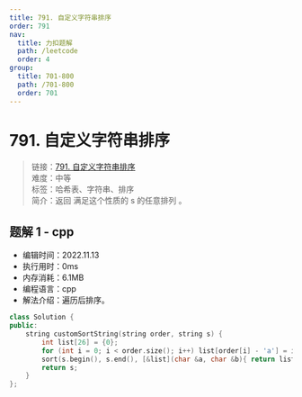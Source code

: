 ```yaml
---
title: 791. 自定义字符串排序
order: 791
nav:
  title: 力扣题解
  path: /leetcode
  order: 4
group:
  title: 701-800
  path: /701-800
  order: 701
---
```


# 791. 自定义字符串排序

> 链接：[791. 自定义字符串排序](https://leetcode.cn/problems/custom-sort-string/)  
> 难度：中等  
> 标签：哈希表、字符串、排序  
> 简介：返回 满足这个性质的 s 的任意排列 。

## 题解 1 - cpp

- 编辑时间：2022.11.13
- 执行用时：0ms
- 内存消耗：6.1MB
- 编程语言：cpp
- 解法介绍：遍历后排序。

```cpp
class Solution {
public:
    string customSortString(string order, string s) {
        int list[26] = {0};
        for (int i = 0; i < order.size(); i++) list[order[i] - 'a'] = i;
        sort(s.begin(), s.end(), [&list](char &a, char &b){ return list[a - 'a'] < list[b - 'a']; });
        return s;
    }
};
```
